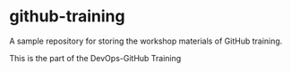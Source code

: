 # github-training
A sample repository for storing the workshop materials of GitHub training.

This is the part of the DevOps-GitHub Training